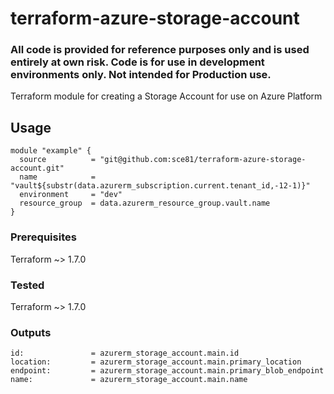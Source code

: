# terraform-azure-storage-account
### All code is provided for reference purposes only and is used entirely at own risk. Code is for use in development environments only. Not intended for Production use. 


Terraform module for creating a Storage Account for use on Azure Platform  


## Usage

    module "example" {
      source          = "git@github.com:sce81/terraform-azure-storage-account.git"
      name            = "vault${substr(data.azurerm_subscription.current.tenant_id,-12-1)}"
      environment     = "dev"
      resource_group  = data.azurerm_resource_group.vault.name
    }


### Prerequisites

Terraform ~> 1.7.0  

### Tested

Terraform ~> 1.7.0  

### Outputs

    id:               = azurerm_storage_account.main.id 
    location:         = azurerm_storage_account.main.primary_location
    endpoint:         = azurerm_storage_account.main.primary_blob_endpoint
    name:             = azurerm_storage_account.main.name